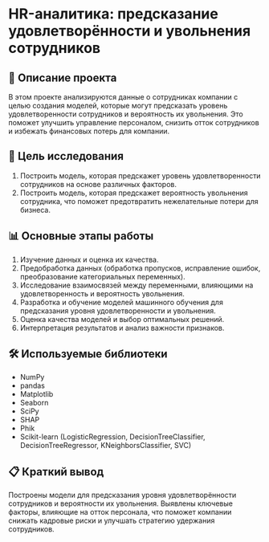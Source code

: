 # HR-аналитика: предсказание удовлетворённости и увольнения сотрудников

## 📌 Описание проекта
В этом проекте анализируются данные о сотрудниках компании с целью создания моделей, которые могут предсказать уровень удовлетворенности сотрудников и вероятность их увольнения. Это поможет улучшить управление персоналом, снизить отток сотрудников и избежать финансовых потерь для компании.

## 🎯 Цель исследования
1. Построить модель, которая предскажет уровень удовлетворенности сотрудников на основе различных факторов.
2. Построить модель, которая предскажет вероятность увольнения сотрудника, что поможет предотвратить нежелательные потери для бизнеса.

## 📊 Основные этапы работы
1. Изучение данных и оценка их качества.
2. Предобработка данных (обработка пропусков, исправление ошибок, преобразование категориальных переменных).
3. Исследование взаимосвязей между переменными, влияющими на удовлетворенность и вероятность увольнения.
4. Разработка и обучение моделей машинного обучения для предсказания уровня удовлетворенности и увольнения.
5. Оценка качества моделей и выбор оптимальных решений.
6. Интерпретация результатов и анализ важности признаков.

## 🛠 Используемые библиотеки
- NumPy
- pandas
- Matplotlib
- Seaborn
- SciPy
- SHAP
- Phik
- Scikit-learn (LogisticRegression, DecisionTreeClassifier, DecisionTreeRegressor, KNeighborsClassifier, SVC)

## 📋 Краткий вывод
Построены модели для предсказания уровня удовлетворённости сотрудников и вероятности их увольнения. Выявлены ключевые факторы, влияющие на отток персонала, что поможет компании снижать кадровые риски и улучшать стратегию удержания сотрудников.
